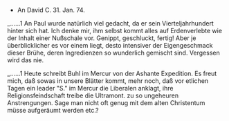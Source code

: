 + An David
 C. 31. Jan. 74.

_......1 An Paul wurde natürlich viel gedacht, da er sein Vierteljahrhundert hinter sich hat. Ich denke mir, ihm selbst kommt alles auf Erdenverlebte wie der Inhalt einer Nußschale vor. Genippt, geschluckt, fertig! Aber je überblicklicher es vor einem liegt, desto intensiver der Eigengeschmack dieser Brühe, deren Ingredienzen so wunderlich gemischt sind. Vergessen wird das nie.

_......1 Heute schreibt Buhl im Mercur von der Ashante Expedition. Es freut mich, daß sowas in unsere Blätter kommt, mehr noch, daß vor etlichen Tagen ein leader "S." im Mercur die Liberalen anklagt, ihre Religionsfeindschaft treibe die Ultramont. zu so ungeheuren Anstrengungen. Sage man nicht oft genug mit dem alten Christentum müsse aufgeräumt werden etc.? 